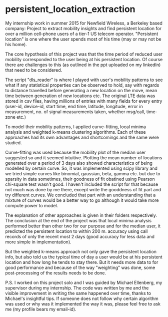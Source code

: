 # persistent_location_extraction
My internship work in summer 2015 for Newfield Wireless, a Berkeley based company: Project to extract mobility insights and find persistent location for over a million cell-phone users of a tier-1 US telecom operator. "Persistent location" is one where the user spends most of his time (may or may not be his home).

The core hypothesis of this project was that the time period of reduced user mobility corresponded to the user being at his persistent location. Of course there are challenges to this (as outlined in the ppt uploaded on my linkedIn) that need to be considered.

The script "dls_reader" is where I played with user's mobility patterns to see what if any statistical properties can be observed to hold, say with regards to distance travelled before generating a new location on the move, mean time between generation of new locations etc. The original LTE data was stored in csv files, having millions of entries with many fields for every entry (user-id, device-id, start time, end time, latitude, longitude, error in measurement, no. of signal measurements taken, whether msg/call, time-zone etc.)

To model their mobility patterns, I applied curve-fitting, local minima analysis and weighted k-means clustering algorithms. Each of these approaches had its own advantages and shortcomings and the same were studied.

Curve-fitting was used because the mobility plot of the median user suggested so and it seemed intuitive. Plotting the mean number of locations generated over a period of 3 days also showed characteristics of being modelled by certain curve. So, it was implemented using scipy library and we tried simple curves like binomial, gaussian, beta, gamma etc. but due to sparsity in data sometimes, their goodness of fit obatined using Pearson chi-square test wasn't good. I haven't included the script for that because not much was done by me there, except write the gooddness of fit part and try different curves. We concluded that part with an understanding that a mixture of curves would be a better way to go although it would take more compute power to model.

The explanation of other approaches is given in their folders respectively. The conclusion at the end of the project was that local minima analysis performed better than other two for our purpose and for the median user, it predicted the persistent location to within 200 m. accuracy using call records of only the recent most 2 days (good accuracy for less data and more simple in implementation). 

But the weighted k-means approach not only gave the persistent location info, but also told us the typical time of day a user would be at his persistent location and how long he tends to stay there. But it needs more data to for good performance and because of the way "weighting" was done, some post-processing of the results needs to be done.

P.S. I worked on this project solo and I was guided by Michael Ellenberg, my supervisor during my internship. The code was written by me and the visible improvement in writing the same happened over time, thanks to Michael's insightful tips. If someone does not follow why certain algorithm was used or why was it implemented the way it was, please feel free to ask me (my profile bears my email-id).
